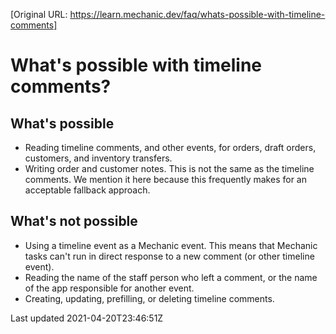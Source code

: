 [Original URL: https://learn.mechanic.dev/faq/whats-possible-with-timeline-comments]

# What's possible with timeline comments?

## What's possible

- Reading timeline comments, and other events, for orders, draft orders, customers, and inventory transfers.
- Writing order and customer notes. This is not the same as the timeline comments. We mention it here because this frequently makes for an acceptable fallback approach.

## What's not possible

- Using a timeline event as a Mechanic event. This means that Mechanic tasks can't run in direct response to a new comment (or other timeline event).
- Reading the name of the staff person who left a comment, or the name of the app responsible for another event.
- Creating, updating, prefilling, or deleting timeline comments.

Last updated 2021-04-20T23:46:51Z